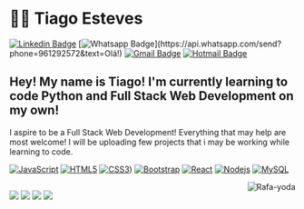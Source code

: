 # :man_technologist: Tiago Esteves

[![Linkedin Badge](https://img.shields.io/badge/-LinkedIn-blue?style=flat-square&logo=Linkedin&logoColor=white&link=https://www.linkedin.com/in/testeves260/)](https://www.linkedin.com/in/testeves260/)
[![Whatsapp Badge](https://img.shields.io/badge/-Whatsapp-4CA143?style=flat-square&labelColor=4CA143&logo=whatsapp&logoColor=white&link=https://api.whatsapp.com/send?phone=961292572&text=Olá!)](https://api.whatsapp.com/send?phone=961292572&text=Olá!)
[![Gmail Badge](https://img.shields.io/badge/-Gmail-c14438?style=flat-square&logo=Gmail&logoColor=white&link=mailto:testeves.260@gmail.com)](mailto:testeves.260@gmail.com)
[![Hotmail Badge](https://img.shields.io/badge/-Hotmail-0078D4?style=flat-square&logo=microsoft-outlook&logoColor=white&link=mailto:testeves_260@hotmail.com)](mailto:testeves_260@hotmail.com)


## Hey! My name is Tiago! I'm currently learning to code Python and Full Stack Web Development on my own! 
I aspire to be a Full Stack Web Development!
Everything that may help are most welcome!
I will be uploading few projects that i may be working while learning to code.

[![JavaScript](https://img.shields.io/badge/-JavaScript-black?style=flat-square&logo=javascript&link=https://github.com/linger91/)](https://github.com/linger91/)
[![HTML5](https://img.shields.io/badge/-HTML5-E34F26?style=flat-square&logo=html5&logoColor=white/&link=https://github.com/linger91/)](https://github.com/linger91/)
[![CSS3](https://img.shields.io/badge/-CSS3-1572B6?style=flat-square&logo=css3/&link=https://github.com/linger91/)](https://github.com/linger91/))
[![Bootstrap](https://img.shields.io/badge/-Bootstrap-563D7C?style=flat-square&logo=bootstrap/&link=https://github.com/linger91/)](https://github.com/linger91/)
[![React](https://img.shields.io/badge/-React-black?style=flat-square&logo=react/&link=https://github.com/linger91/)](https://github.com/linger91/)
[![Nodejs](https://img.shields.io/badge/-Nodejs-black?style=flat-square&logo=Node.js/&link=https://github.com/linger91/)](https://github.com/linger91/)
[![MySQL](https://img.shields.io/badge/-MySQL-black?style=flat-square&logo=mysql&logoColor=white/&link=https://github.com/linger91/)](https://github.com/linger91/)



  <img align="right" alt="Rafa-yoda" src="https://media1.giphy.com/media/fwbZnTftCXVocKzfxR/giphy.gif?cid=ecf05e47mr0m41sq25qtzql6nq84thrg7hl7l7l9busr1r4t&rid=giphy.gif">
</div>
  
  ##
 
<div> 
 	<a href="https://www.twitch.tv/linger91" target="_blank"><img src="https://img.shields.io/badge/Twitch-9146FF?style=for-the-badge&logo=twitch&logoColor=white" target="_blank"></a>
 <a href="https://discord.gg/G9GPg5SA75" target="_blank"><img src="https://img.shields.io/badge/Discord-7289DA?style=for-the-badge&logo=discord&logoColor=white" target="_blank"></a> 
  <a href = "mailto:testeves_260@hotmail.com"><img src="https://img.shields.io/badge/-Gmail-%23333?style=for-the-badge&logo=gmail&logoColor=white" target="_blank"></a>
  <a href="https://www.linkedin.com/in/testeves260/" target="_blank"><img src="https://img.shields.io/badge/-LinkedIn-%230077B5?style=for-the-badge&logo=linkedin&logoColor=white" target="_blank"></a>
</div>
